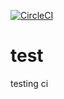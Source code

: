 [![CircleCI](https://circleci.com/gh/chefferk/test/tree/master.svg?style=shield)](https://circleci.com/gh/chefferk/test/tree/master)

# test
testing ci
